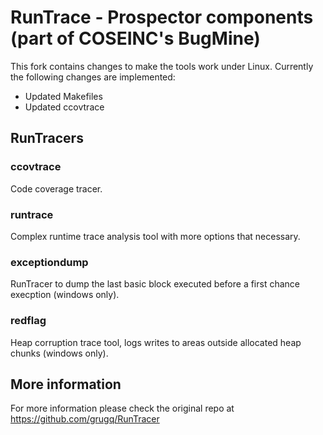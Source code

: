 RunTrace - Prospector components (part of COSEINC's BugMine)
============================================================

This fork contains changes to make the tools work under Linux. Currently the following changes are implemented:

*   Updated Makefiles
*   Updated ccovtrace

RunTracers
----------

### ccovtrace

Code coverage tracer.

### runtrace

Complex runtime trace analysis tool with more options that necessary.

### exceptiondump

RunTracer to dump the last basic block executed before a first chance execption (windows only).

### redflag
Heap corruption trace tool, logs writes to areas outside allocated heap chunks (windows only).

More information
----------------

For more information please check the original repo at https://github.com/grugq/RunTracer

